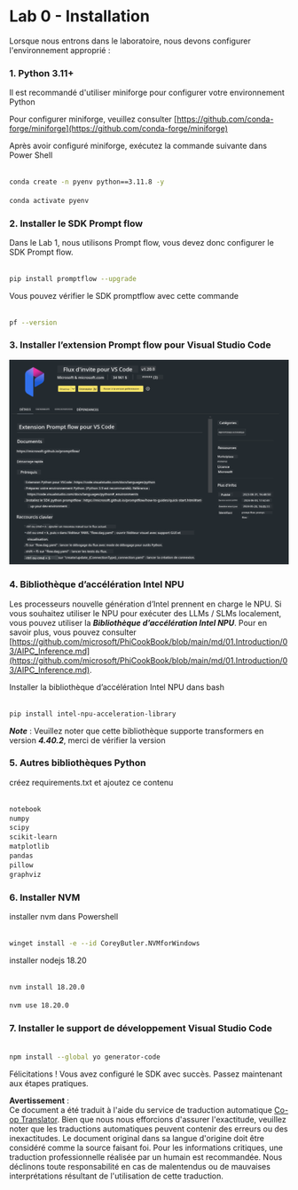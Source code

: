 <!--
CO_OP_TRANSLATOR_METADATA:
{
  "original_hash": "a4ef39027902e82f2c33d568d2a2259a",
  "translation_date": "2025-05-07T13:51:29+00:00",
  "source_file": "md/02.Application/02.Code/Phi3/VSCodeExt/HOL/AIPC/01.Installations.md",
  "language_code": "fr"
}
-->
# **Lab 0 - Installation**

Lorsque nous entrons dans le laboratoire, nous devons configurer l'environnement approprié :


### **1. Python 3.11+**

Il est recommandé d'utiliser miniforge pour configurer votre environnement Python

Pour configurer miniforge, veuillez consulter [https://github.com/conda-forge/miniforge](https://github.com/conda-forge/miniforge)

Après avoir configuré miniforge, exécutez la commande suivante dans Power Shell

```bash

conda create -n pyenv python==3.11.8 -y

conda activate pyenv

```


### **2. Installer le SDK Prompt flow**

Dans le Lab 1, nous utilisons Prompt flow, vous devez donc configurer le SDK Prompt flow.

```bash

pip install promptflow --upgrade

```

Vous pouvez vérifier le SDK promptflow avec cette commande


```bash

pf --version

```

### **3. Installer l’extension Prompt flow pour Visual Studio Code**

![pf](../../../../../../../../../translated_images/pf_ext.8cf76b5846e9b8562b0dd276004237b3ff3797066b9f912d39c0ae6c88b35878.fr.png)


### **4. Bibliothèque d’accélération Intel NPU**

Les processeurs nouvelle génération d’Intel prennent en charge le NPU. Si vous souhaitez utiliser le NPU pour exécuter des LLMs / SLMs localement, vous pouvez utiliser la ***Bibliothèque d’accélération Intel NPU***. Pour en savoir plus, vous pouvez consulter [https://github.com/microsoft/PhiCookBook/blob/main/md/01.Introduction/03/AIPC_Inference.md](https://github.com/microsoft/PhiCookBook/blob/main/md/01.Introduction/03/AIPC_Inference.md).

Installer la bibliothèque d’accélération Intel NPU dans bash


```bash

pip install intel-npu-acceleration-library

```

***Note*** : Veuillez noter que cette bibliothèque supporte transformers en version ***4.40.2***, merci de vérifier la version


### **5. Autres bibliothèques Python**


créez requirements.txt et ajoutez ce contenu

```txt

notebook
numpy 
scipy 
scikit-learn 
matplotlib 
pandas 
pillow 
graphviz

```


### **6. Installer NVM**

installer nvm dans Powershell


```bash

winget install -e --id CoreyButler.NVMforWindows

```

installer nodejs 18.20


```bash

nvm install 18.20.0

nvm use 18.20.0

```

### **7. Installer le support de développement Visual Studio Code**


```bash

npm install --global yo generator-code

```

Félicitations ! Vous avez configuré le SDK avec succès. Passez maintenant aux étapes pratiques.

**Avertissement** :  
Ce document a été traduit à l'aide du service de traduction automatique [Co-op Translator](https://github.com/Azure/co-op-translator). Bien que nous nous efforcions d'assurer l'exactitude, veuillez noter que les traductions automatiques peuvent contenir des erreurs ou des inexactitudes. Le document original dans sa langue d'origine doit être considéré comme la source faisant foi. Pour les informations critiques, une traduction professionnelle réalisée par un humain est recommandée. Nous déclinons toute responsabilité en cas de malentendus ou de mauvaises interprétations résultant de l'utilisation de cette traduction.